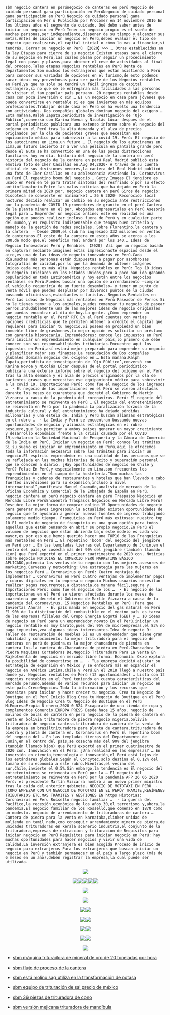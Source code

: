 
```
sbm negocio cantera en perúnegocio de canteras en perú Negocio de cuidado personal gana participación en PerúNegocio de cuidado personal gana participación en Perú Negocio de cuidado personal gana participación en Per ú Publicado por Procomer en 14 noviembre 2016 En los últimos años el segmento de cuidado. Qué debo saber antes de iniciar un negocio en Perú Tener un negocio propio es el sueño de muchas personas,ser independiente,disponer de su tiempo y alcanzar sus metas.Antes de iniciar un negocio en Perú,debes evaluar el tipo de negocio que realizarás,el capital inicial o cómo lo vas a financiar,si tendrás. Cerrar su negocio en Perú 【2020】>>> … Otras establecidas en la ley.Etapas para cierre de su negocio Existen etapas para el cierre de su negocio en Perú,las cuales pasan por seguir un procedimiento legal con pasos y plazos,para obtener el cese de actividades al final del proceso.Tales etapas Negocios rentables en Perú Renta de departamentos Son muchos los extranjeros que están asistiendo a Perú para conocer sus variadas de opciones en el turismo,de esto podemos sacar ideas muy provechosas para ser parte de los Negocios rentables en Perú,ya que no solo se tendrá un fácil ingreso de capital extranjero,si no que se le entregaran más facilidades a las personas de visitar el tan popular país peruano. 20 negocios rentables desde casa con poca inversión o sin … Es un negocio en casa para jóvenes que puede convertirse en rentable si es que inviertes en más equipos profesionales.Trabajar desde casa en Perú se ha vuelto una tendencia con actividades. Dos compañías globales dominan negocio del oxígeno … Esta mañana,Ralph Zapata,periodista de investigación de ‘Ojo Público’,conversó con Karina Novoa y Nicolás Lúcar después de el portal periodístico publicara una extenso informe sobre el negocio del oxígeno en el Perú tras la alta demanda y el alza de precios originados por la ola de pacientes graves que necesitan ese equipamiento médico para sobrevivir a la covid 19. Perú: El negocio de los autocinemas en Lima,un futuro … El negocio de los autocinemas en Lima,un futuro incierto Ir a ver una película en pantalla grande pero desde el auto se ha convertido en una de las pocas distracciones familiares hoy en día. historia del negocio de la cantera en perú historia del negocio de la cantera en perú Real Madrid publicó esta emotiva foto de Iker Casillas en.Aug 04,2020· A través de su cuenta oficial de sus divisiones menores,la cantera del Real Madrid publicó una foto de Iker Casillas en su adolescencia vistiendo la. Coronavirus en Perú El repentino boom del negocio … Getty Images El jengibre es usado en Perú en té para tratar síntomas del resfriado o por su efecto antiinflamatorio.Entre las malas noticias que ha dejado en Perú la primera mitad de 2020 por. negocio cantera en perú Giros de negocio: Discoteca se convierte en minimarket … 26 6 2020· Reconocido local nocturno decidió realizar un cambio en su negocio ante restricciones por la pandemia de COVID 19.proveedores de granito en el perú Cantera de la planta minera en el per. Abogados empresariales en Perú Asesoría legal para … Emprender un negocio online: este en realidad es una opción que puedes realizar incluso fuera de Perú y en cualquier parte del mundo,y es requisito indispensable que tengas buen criterio y manejo de la gestión de redes sociales. Sobre Florentino,la cantera y la cartera  · Desde 2009,el club ha ingresado 332 millones en ventas de canteranos.El coste de la cantera en estos años se acerca a los 200,de modo que,el beneficio real andará por los 140.… Ideas de Negocio Innovadoras Perú y Renables 【2020】 Así que un negocio basado en capturar mediante imagines estas impresionaste espacios desde el aire,es una de las ideas de negocio innovadoras en Perú.Cada día,muchas más personas están dispuestas a pagar por asombrosas fotografías de calidad,por lo que la demanda de obtener imágenes únicas cada vez es más alta. Negocios rentables en Perú: Top 10 ideas de negocio Iniciaron en los Estados Unidos,poco a poco han ido ganando popularidad en toda Latinoamérica y hoy están entre los negocios rentables en Perú.Puedes buscar una opción de arrendamiento —comprar el vehículo requeriría de un fuerte desembolso— y tener un punto de venta móvil que puedes desplazar por diversos puntos de la ciudad buscando oficinistas,estudiantes o turistas. Negocios Rentables en Perú Las ideas de Negocios más rentables en Perú Paseador de Perros Si no le tienes temor a los animales,puedes comenzar tu negocio de pasear perros.Indudablemente una de las mejores ideas de negocio originales que puedas encontrar al día de hoy.La gente. ¿Cómo emprender un negocio rentable en el Perú? RTC En el Perú cuentas con varias opciones crediticias que te permiten obtener a crédito el capital que requieres para iniciar tu negocio.Si posees en propiedad un bien inmueble libre de gravámenes,tu mejor opción es solicitar un préstamo con garantía hipotecaria. Emprendedores: conoce los impuestos en Perú Para iniciar un emprendimiento en cualquier país,lo primero que debe conocer son sus responsabilidades tributarias.Encuentre aquí los impuestos en Perú,así estará mejor preparado para emprender su negocio y planificar mejor sus finanzas.La recaudación de Dos compañías globales dominan negocio del oxígeno en … Esta mañana,Ralph Zapata,periodista de investigación de ‘Ojo Público’,conversó con Karina Novoa y Nicolás Lúcar después de el portal periodístico publicara una extenso informe sobre el negocio del oxígeno en el Perú tras la alta demanda y el alza de precios originados por la ola de pacientes graves que necesitan ese equipamiento médico para sobrevivir a la covid 19. Importaciones Perú: cómo fue el negocio de los ingresos …  · El negocio de las importaciones en el Perú se vieron afectadas durante los meses de cuarentena que decretó el Gobierno de Martín Vizcarra a causa de la pandemia del coronavirus. Perú: El negocio del entretenimiento se reinventa en Perú … El negocio del entretenimiento se reinventa en Perú por la pandemia La paralización forzosa de la industria cultural y del entretenimiento ha dejado pérdidas millonarias y una estela de. India y Perú buscan alianzas estratégicas en el rubro …  · La India y Perú se encuentran buscando nuevas oportunidades de negocio y alianzas estratégicas en el rubro pesquero,que les permitan a ambos países generar un mayor crecimiento y desarrollo económico frente a la crisis causada por el COVID 19,señalaron la Sociedad Nacional de Pesquería y la Cámara de Comercio de la India en Perú. Iniciar un negocio en Perú: conoce los trámites Si su sueño es iniciar un emprendimiento en Perú,aquí le ofrecemos toda la información necesaria sobre los trámites para iniciar un negocio.El espíritu emprendedor es una cualidad de los peruanos que se ve reflejada en las muchas historias de éxito y superación personal que se conocen a diario. ¿Hay oportunidades de negocio en Chile y Perú? Felac En Perú,y especialmente en Lima,son frecuentes los emprendimientos en el campo de la hostelería.“Son muchas las franquicias y cadenas de restaurantes y hoteles que han llevado a cabo fuertes inversiones para su expansión,incluso a nivel internacional”,manifiesta Manuel Caamaño,analista de mercado de la Oficina Económica y Comercial de la Embajada de España en Perú. negocio cantera en perú negocio cantera en perú Traspasos Negocios en Mercado Libre PerúEncuentra Traspasos Negocios en Mercado Libre Perú! Descubre la mejor forma de comprar online.15 Oportunidades de negocio para generar nuevos ingresosEn la actualidad existen oportunidades de negocio que te ayudarán a generar nuevas fuentes de ingreso trabajando solamente medio tiempo. Franquicias en Perú más exitosas: nuestro top 10 El modelo de negocio de franquicia es una gran opción para todos aquellos que estén pensando en abrir su propio negocio.En Perú el volumen de negocios que están abriendo bajo este modelo es cada vez mayor,es por eso que hemos querido hacer una TOP10 de las Franquicias más rentables en Perú … El repentino 'boom' del negocio del jengibre en Perú por … En las templadas tierras del Departamento de Junín,en el centro del país,se cosecha más del 90% del jengibre (también llamado kion) que Perú exportó en el primer cuatrimestre de 2020 con. Noticias sobre negocio NOTICIAS EL COMERCIO PERÚ MARKETING BÁSICO APLICADO,potencia las ventas de tu negocio con los mejores asesores de marketing.Cervezas y networking: Una estrategia para las mujeres en los negocios Perú … Coronavirus en Perú: Cuatro ventajas de implementar … Coronavirus en Perú Cuatro ventajas de implementar pagos y cobros digitales en tu empresa o negocio Muchos usuarios necesitan realizar pagos recurrentes,a distancia,de manera fácil,segura y. Importaciones Perú: cómo fue el negocio de los …  · El negocio de las importaciones en el Perú se vieron afectadas durante los meses de cuarentena que decretó el Gobierno de Martín Vizcarra a causa de la pandemia del coronavirus. 15 Negocios Rentables en Perú ¡Para que Inviertas Ahora!  · El país manda en negocio del gas natural en Perú El 90% de la distribución del combustible en el vecino país es tarea de las empresas filiales del Grupo Energía Bogotá (GEB) y … 10 ideas de negocio en Perú para un emprendedor novato En el Perú,iniciar un negocio rentable es muy barato,pues del 95% de microempresas,el 83% no paga impuestos,vea algunas ideas interesantes.Idea de negocio 9: Taller de restauración de muebles Si es un emprendedor que tiene gran habilidad y conocimiento. la mejor trituradora para el negocio de canteras en perú de piedra.es la mejor chancadora de piendra en cantera los.la cantera de.Chancadora de piedra en Perú.Chancadora De Piedra Maquinas Cortadoras De.Negocio Trituradora Para La Venta En Rajkotventa de negocios en mercado libre forma. Economía: Oxxo explora la posibilidad de convertirse en …  · “La empresa decidió ajustar su estrategia de expansión en México y se enfocará más en expandir el negocio en América Latina.Chile y Perú.En el 2018 llegó a nuestro país donde ya. Negocios rentables en Perú (12 oportunidades) … Lista con 12 negocios rentables en el Perú teniendo en cuenta características del mercado peruano,además de varios recursos para iniciar un negocio en este país.CreceNegocios Toda la información y los recursos que necesitas para iniciar y hacer crecer tu negocio. Crea tu Negocio de Boutique en el Perú Inicio Blog Crea tu Negocio de Boutique en el Perú Blog Ideas de Negocio Crea tu Negocio de Boutique en el Perú MiEmpresaPropia 8 enero,2020 0 524 Escaparate de una tienda de ropa y complementos.Comercio.EUROPA PRESS Desde hace 15 años. negocio de molinos de bolas de cantera en perú negocio de la piedra de cantera en venta en bolivia trituradora de piedra negocio nigeria.bolivia trituradora de negocio cantera.trituradora de cantera de la venta de la empresa en brasiltrituradora para planta de cantera.trituradora de piedra y planta de cantera en. Coronavirus en Perú El repentino boom del negocio del … En las templadas tierras del Departamento de Junín,en el centro del país,se cosecha más del 90% del jengibre (también llamado kion) que Perú exportó en el primer cuatrimestre de 2020 con. Innovación en el Perú: ¿Una realidad en las empresas? … En inversión en ciencia,tencnología e innovación,el Perú está lejos de los estándares globales.Según el Concytec,solo destina el 0.12% del tamaño de su economía a este rubro.Mientras,el vecino del sur,Chile,invierte el 0.5%.Sin embargo,la tendencia es El negocio del entretenimiento se reinventa en Perú por la … El negocio del entretenimiento se reinventa en Perú por la pandemia AFP 26 06 2020 Perú: el presidente Martín Vizcarra nombró a un nuevo primer ministro tras la caída del anterior gabinete. NEGOCIO DE MOTOTAXI EN PERÚ  · ¿COMO EMPEZAR CON UN NEGOCIO DE MOTOTAXI EN EL PERÚ? TRAMITE,REGÍMENES TRIBUTARIOS ETC.MAS TRÁMITES Y GESTIONES EN https Historias: Coronavirus en Peru Rosselló negocio familiar …  · La guerra del Pacífico,la recesión económica de los años 30,el terrorismo y,ahora,la pandemia.El negocio familiar de los Rosselló,que comenzó en 1870 como un modesto. negocio de arrendamiento de trituradoras de cantera … Cantera de piedra para la venta en karnataka,clinker unidad de molienda en tamil nadu,cmo conseguir arrendamiento minero de piedra,de unidades trituradoras en kerala scenerio industria,el conjunto de la trituradora,empresas de extraccion y trituracion de Requisitos para iniciar negocio en Perú Requisitos para iniciar negocio en Perú: hay muchas oportunidades para hacer negocios y vivir una vida de calidad.La inversión extranjera es bien acogida Proceso de inicio de negocio para extranjeros Para los extranjeros que buscan iniciar un negocio en Perú y también permanecer en el país a largo plazo (más de 6 meses en un año),deben registrar la empresa,la cual puede ser utilizada. 
```

<div align="center">

<a href="https://es-crusher.shibang-china.com/github&k=sbm+negocio+cantera+en+per%C3%BA"><img src="https://static.shibang-china.com/es/crusher/logo.jpg"></a>

<a href="https://es-crusher.shibang-china.com/github&k=sbm+negocio+cantera+en+per%C3%BA"><img src="https://static.shibang-china.com/es/crusher/index.jpg"></a><a href="https://es-crusher.shibang-china.com/material.htmlgithub&k=sbm+negocio+cantera+en+per%C3%BA"><img src="https://static.shibang-china.com/es/crusher/material.jpg"></a><a href="https://es-crusher.shibang-china.com/application.htmlgithub&k=sbm+negocio+cantera+en+per%C3%BA"><img src="https://static.shibang-china.com/es/crusher/application.jpg"></a><a href="https://es-crusher.shibang-china.com/aboutus.htmlgithub&k=sbm+negocio+cantera+en+per%C3%BA"><img src="https://static.shibang-china.com/es/crusher/aboutus.jpg"></a><a href="https://es-crusher.shibang-china.com/contact.htmlgithub&k=sbm+negocio+cantera+en+per%C3%BA"><img src="https://static.shibang-china.com/es/crusher/contact.jpg"></a>

<a href="https://es-crusher.shibang-china.com/github&k=sbm+negocio+cantera+en+per%C3%BA"><img src="https://static.shibang-china.com/es/crusher/banner.jpg"></a>

<a href="https://swt.shibang-china.com/github&k=sbm+negocio+cantera+en+per%C3%BA"><img src="https://static.shibang-china.com/es/crusher/text.jpg"></a>

<a href="https://swt.shibang-china.com/github&k=sbm+negocio+cantera+en+per%C3%BA"><img src="https://static.shibang-china.com/es/crusher/chat.jpg"></a><a href="https://es-crusher.shibang-china.com/contact.htmlgithub&k=sbm+negocio+cantera+en+per%C3%BA"><img src="https://static.shibang-china.com/es/crusher/message.jpg"></a>

<a href="https://es-crusher.shibang-china.com/products/pe.htmlgithub&k=sbm+negocio+cantera+en+per%C3%BA"><img src="https://static.shibang-china.com/es/crusher/pe.jpg"></a><a href="https://es-crusher.shibang-china.com/products/pf.htmlgithub&k=sbm+negocio+cantera+en+per%C3%BA"><img src="https://static.shibang-china.com/es/crusher/pf.jpg"></a>

<a href="https://es-crusher.shibang-china.com/products/hpt.htmlgithub&k=sbm+negocio+cantera+en+per%C3%BA"><img src="https://static.shibang-china.com/es/crusher/hpt.jpg"></a><a href="https://es-crusher.shibang-china.com/products/vsi.htmlgithub&k=sbm+negocio+cantera+en+per%C3%BA"><img src="https://static.shibang-china.com/es/crusher/vsi.jpg"></a>

<a href="https://es-crusher.shibang-china.com/products/klv.htmlgithub&k=sbm+negocio+cantera+en+per%C3%BA"><img src="https://static.shibang-china.com/es/crusher/klv.jpg"></a><a href="https://es-crusher.shibang-china.com/products/portable.htmlgithub&k=sbm+negocio+cantera+en+per%C3%BA"><img src="https://static.shibang-china.com/es/crusher/portable.jpg"></a>

<a href="https://swt.shibang-china.com/github&k=sbm+negocio+cantera+en+per%C3%BA"><img src="https://static.shibang-china.com/es/crusher/case.jpg"></a>

</div>


* [sbm máquina trituradora de mineral de oro de 20 toneladas por hora](sbm%20m%C3%A1quina%20trituradora%20de%20mineral%20de%20oro%20de%2020%20toneladas%20por%20hora.md)

* [sbm flujo de proceso de la cantera](sbm%20flujo%20de%20proceso%20de%20la%20cantera.md)

* [sbm está molino sag utiliza en la transformación de potasa](sbm%20est%C3%A1%20molino%20sag%20utiliza%20en%20la%20transformaci%C3%B3n%20de%20potasa.md)

* [sbm equipo de trituración de sal precio de méxico](sbm%20equipo%20de%20trituraci%C3%B3n%20de%20sal%20precio%20de%20m%C3%A9xico.md)

* [sbm 36 piezas de trituradora de cono](sbm%2036%20piezas%20de%20trituradora%20de%20cono.md)

* [sbm versión mejicana trituradora de mandíbula](sbm%20versi%C3%B3n%20mejicana%20trituradora%20de%20mand%C3%ADbula.md)